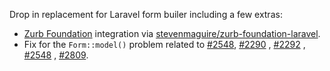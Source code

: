 Drop in replacement for Laravel form builer including a few extras:

- [Zurb Foundation](http://foundation.zurb.com/) integration via [stevenmaguire/zurb-foundation-laravel](https://github.com/stevenmaguire/zurb-foundation-laravel).
- Fix for the `Form::model()` problem related to [#2548](https://github.com/laravel/framework/issues/2548), [#2290](https://github.com/laravel/framework/issues/2290) , [#2292](https://github.com/laravel/framework/pull/2292) , [#2548](https://github.com/laravel/framework/issues/2548) , [#2809](https://github.com/laravel/framework/pull/2809).
